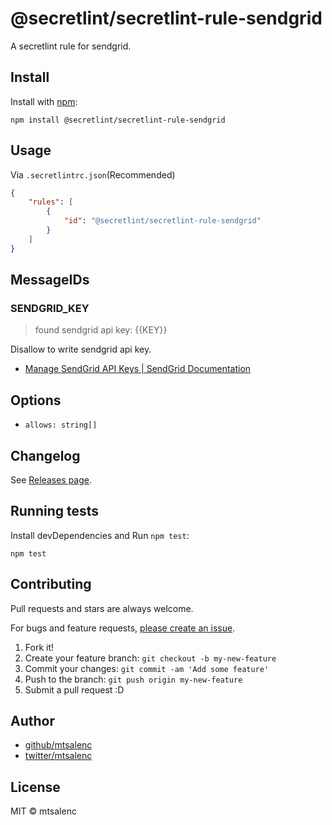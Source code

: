 # @secretlint/secretlint-rule-sendgrid

A secretlint rule for sendgrid.

## Install

Install with [npm](https://www.npmjs.com/):

    npm install @secretlint/secretlint-rule-sendgrid

## Usage

Via `.secretlintrc.json`(Recommended)

```json
{
    "rules": [
        {
            "id": "@secretlint/secretlint-rule-sendgrid"
        }
    ]
}
```

## MessageIDs

### SENDGRID_KEY
> found sendgrid api key: {{KEY}}

Disallow to write sendgrid api key.

- [Manage SendGrid API Keys | SendGrid Documentation](https://sendgrid.com/docs/ui/account-and-settings/api-keys/)

## Options

- `allows: string[]`

## Changelog

See [Releases page](https://github.com/secretlint/secretlint/releases).

## Running tests

Install devDependencies and Run `npm test`:

    npm test

## Contributing

Pull requests and stars are always welcome.

For bugs and feature requests, [please create an issue](https://github.com/secretlint/secretlint/issues).

1. Fork it!
2. Create your feature branch: `git checkout -b my-new-feature`
3. Commit your changes: `git commit -am 'Add some feature'`
4. Push to the branch: `git push origin my-new-feature`
5. Submit a pull request :D

## Author

- [github/mtsalenc](https://github.com/mtsalenc)
- [twitter/mtsalenc](https://twitter.com/mtsalenc)

## License

MIT © mtsalenc
